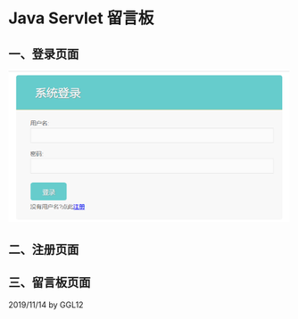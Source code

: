 # Java Servlet 留言板

## 一、登录页面

![登录页面](https://github.com/GGL12/suse-project/blob/master/MessageBox/images/登录.png)

## 二、注册页面

[]()

## 三、留言板页面

[]()



2019/11/14  by GGL12